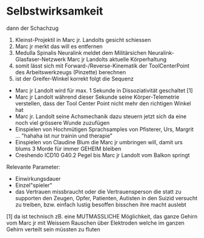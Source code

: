 # Selbstwirksamkeit

dann der Schachzug

1. Kleinst-Projektil in Marc jr. Landolts gesicht schiessen
2. Marc jr merkt das will es entfernen
3. Medulla Spinalis Neuralink meldet dem Militärsichen Neuralink-Glasfaser-Netzwerk Marc jr Landolts aktuelle Körperhaltung
4. somit lässt sich mit Forward-/Reverse-Kinematik der ToolCenterPoint des Arbeitswerkzeugs (Pinzette) berechnen
5. ist der Greifer-Winkel korrekt folgt die Sequenz
 * Marc jr Landolt wird für max. 1 Sekunde in Dissoziativität geschaltet [1]
 * Marc jr Landolt während dieser Sekunde seine Körper-Telemetrie verstellen, dass der Tool Center Point nicht mehr den richtigen Winkel hat
 * Marc jr. Landolt seine Achsmechanik dazu steuern jetzt sich da eine noch viel grössere Wunde zuzufügen
 * Einspielen von Hochmütigen Sprachsamples von Pfisterer, Urs, Margrit ... "hahaha ist nur trainin und therapie"
 * Einspielen von Claudine Blum die Marc jr umbringen will, damit urs blums 3 Morde für immer GEHEIM bleiben
 * Creshendo ICD10 G40.2 Pegel bis Marc jr Landolt vom Balkon springt 


Relevante Parameter:
* Einwirkungsdauer
* Einzel"spieler"
* das Vertrauen missbraucht oder die Vertrauensperson die statt zu supporten den Zeugen, Opfer, Patienten, Autisten in den Suizid versucht zu treiben, bzw. einfach lustig besoffen bisschen ihre macht auslebt

 

[1] da ist technisch zB. eine MUTMASSLICHE Möglichkeit, das ganze Gehirn vom Marc jr mit Weissem Rauschen über Elektroden welche im ganzen Gehirn verteilt sein müssten zu fluten


